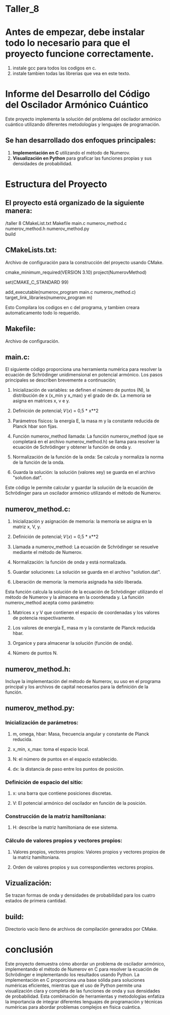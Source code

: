 # Taller_8

# Antes de empezar, debe instalar todo lo necesario para que el proyecto funcione correctamente.

1. instale gcc para todos los codigos en c.
2. instale tambien todas las librerias que vea en este texto.


# Informe del Desarrollo del Código del Oscilador Armónico Cuántico
Este proyecto implementa la solución del problema del oscilador armónico cuántico utilizando diferentes metodologías y lenguajes de programación. 

## Se han desarrollado dos enfoques principales:

1. **Implementación en C** utilizando el método de Numerov.
2. **Visualización en Python** para graficar las funciones propias y sus densidades de probabilidad.

# Estructura del Proyecto
## El proyecto está organizado de la siguiente manera:

/taller 8 
    CMakeList.txt
    Makefile
    main.c
    numerov_method.c
    numerov_method.h
    numerov_method.py                               
    build

## CMakeLists.txt:
Archivo de configuración para la construcción del proyecto usando CMake.

cmake_minimum_required(VERSION 3.10)
project(NumerovMethod)

set(CMAKE_C_STANDARD 99)

add_executable(numerov_program main.c numerov_method.c)
target_link_libraries(numerov_program m)

Esto Compilara los codigos en c del programa, y tambien creara automaticamento todo lo requerido.

## Makefile:
Archivo de configuración.

## main.c:
El siguiente código proporciona una herramienta numérica para resolver la ecuación de Schrödinger unidimensional en potencial armónico. Los pasos principales se describen brevemente a continuación;

1. Inicialización de variables: se definen el número de puntos (N), la distribución de x (x_min y x_max) y el grado de dx. La memoria se asigna en matrices x, v e y.

2. Definición de potencial; 
𝑉(𝑥) = 0,5 * x**2

3. Parámetros físicos: la energía E, la masa m y la constante reducida de Planck hbar son fijas.

4. Función numerov_method llamada: La función numerov_method (que se completará en el archivo numerov_method.h) se llama para resolver la ecuación de Schrödinger y obtener la función de onda y.

5. Normalización de la función de la onda: Se calcula y normaliza la norma de la función de la onda.

6. Guarda la solución: la solución (valores xey) se guarda en el archivo "solution.dat".

Este código le permite calcular y guardar la solución de la ecuación de Schrödinger para un oscilador armónico utilizando el método de Numerov.

## numerov_method.c:

1. Inicialización y asignación de memoria: la memoria se asigna en la matriz x, V, y.

2. Definición de potencial; 
𝑉(𝑥) = 0,5 * x**2

3. Llamada a numerov_method: La ecuación de Schrödinger se resuelve mediante el método de Numerov.

4. Normalización: la función de onda y está normalizada.

5. Guardar soluciones: La solución se guarda en el archivo "solution.dat".

6. Liberación de memoria: la memoria asignada ha sido liberada.

Esta función calcula la solución de la ecuación de Schrödinger utilizando el método de Numerov y la almacena en la coordenada y. La función numerov_method acepta como parámetro:

1. Matrices x y V que contienen el espacio de coordenadas y los valores de potencia respectivamente.

2. Los valores de energía E, masa m y la constante de Planck reducida hbar.

3. Organice y para almacenar la solución (función de onda).

4. Número de puntos N.

## numerov_method.h:
Incluye la implementación del método de Numerov, su uso en el programa principal y los archivos de capital necesarios para la definición de la función.

## numerov_method.py:
### Inicialización de parámetros:

1. m, omega, hbar: Masa, frecuencia angular y constante de Planck reducida.

2. x_min, x_max: toma el espacio local.

3. N: el número de puntos en el espacio establecido.

4. dx: la distancia de paso entre los puntos de posición.

### Definición de espacio del sitio:

1. x: una barra que contiene posiciones discretas.

2. V: El potencial armónico del oscilador en función de la posición.

### Construcción de la matriz hamiltoniana:

1. H: describe la matriz hamiltoniana de ese sistema.

### Cálculo de valores propios y vectores propios:

1. Valores propios, vectores propios: Valores propios y vectores propios de la matriz hamiltoniana.

2. Orden de valores propios y sus correspondientes vectores propios.

## Vizualización:
Se trazan formas de onda y densidades de probabilidad para los cuatro estados de primera cantidad.

## build:
Directorio vacío lleno de archivos de compilación generados por CMake.

# conclusión
Este proyecto demuestra cómo abordar un problema de oscilador armónico, implementando el método de Numerov en C para resolver la ecuación de Schrödinger e implementando los resultados usando Python. La implementación en C proporciona una base sólida para soluciones numéricas eficientes, mientras que el uso de Python permite una visualización clara y completa de las funciones de onda y sus densidades de probabilidad. Esta combinación de herramientas y metodologías enfatiza la importancia de integrar diferentes lenguajes de programación y técnicas numéricas para abordar problemas complejos en física cuántica.
